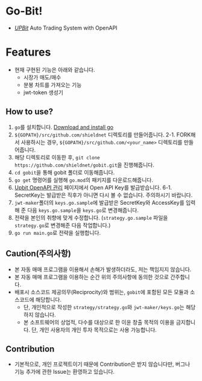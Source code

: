 # Go-Bit!
* *[UPBit](https://www.upbit.com/)* Auto Trading System with OpenAPI

# Features
* 현재 구현된 기능은 아래와 같습니다.
  * 시장가 매도/매수
  * 분봉 차트를 가져오는 기능
  * jwt-token 생성기

## How to use?
1. `go`를 설치합니다. [Download and install go](https://golang.org/doc/install)
2. `${GOPATH}/src/github.com/shieldnet` 디렉토리를 만들어줍니다.
  2-1. FORK해서 사용하시는 경우, `${GOPATH}/src/github.com/<your_name>` 디렉토리를 만들어줍니다.
3. 해당 디렉토리로 이동한 후, `git clone https://github.com/shieldnet/gobit.git`을 진행해줍니다.
4. `cd gobit`을 통해 gobit 폴더로 이동해줍니다.
5. `go get` 명령어를 실행해 `go.mod`의 패키지를 다운로드해줍니다.
6. [Upbit OpenAPI 관리](https://upbit.com/mypage/open_api_management) 페이지에서 Open API Key를 발급받습니다.
  6-1. SecretKey는 발급받은 직후가 아니면 다시 볼 수 없습니다. 주의하시기 바랍니다.
7. `jwt-maker`폴더의 `keys.go.sample`에 발급받은 SecretKey와 AccessKey를 입력해 준 다음 `keys.go.sample`을 `keys.go`로 변경해줍니다.
8. 전략을 본인의 취향에 맞게 수정합니다. (`strategy.go.sample` 파일을 `strategy.go`로 변경해준 다음 작업합니다.)
9. `go run main.go`로 전략을 실행합니다.

## Caution(주의사항)
* 본 자동 매매 프로그램을 이용해서 손해가 발생하더라도, 저는 책임지지 않습니다.
* 본 자동 매매 프로그램을 이용하는 순간 위의 주의사항에 동의한 것으로 간주합니다.
* 배포시 소스코드 제공의무(Reciprocity)와 범위는, `gobit`에 포함된 모든 모듈과 소스코드에 해당합니다.
  * 단, 개인적으로 작성한 `strategy/strategy.go`와 `jwt-maker/keys.go`는 해당하지 않습니다.
  * 본 소프트웨어의 상업적, 다수를 대상으로 한 이윤 창출 목적의 이용을 금지합니다. 단, 개인 사용자의 개인 투자 목적으로는 사용 가능합니다. 

## Contribution
* 기본적으로, 개인 프로젝트이기 때문에 Contribution은 받지 않습니다만, 버그나 기능 추가에 관한 Issue는 환영하고 있습니다.
